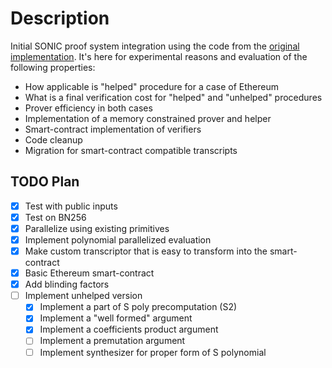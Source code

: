 # Description 

Initial SONIC proof system integration using the code from the [original implementation](https://github.com/zknuckles/sonic.git). It's here for experimental reasons and evaluation of the following properties:

- How applicable is "helped" procedure for a case of Ethereum
- What is a final verification cost for "helped" and "unhelped" procedures
- Prover efficiency in both cases
- Implementation of a memory constrained prover and helper
- Smart-contract implementation of verifiers
- Code cleanup
- Migration for smart-contract compatible transcripts

## TODO Plan

- [x] Test with public inputs
- [x] Test on BN256 
- [x] Parallelize using existing primitives
- [x] Implement polynomial parallelized evaluation
- [x] Make custom transcriptor that is easy to transform into the smart-contract
- [x] Basic Ethereum smart-contract
- [x] Add blinding factors
- [ ] Implement unhelped version
  - [x] Implement a part of S poly precomputation (S2)
  - [x] Implement a "well formed" argument 
  - [x] Implement a coefficients product argument
  - [ ] Implement a premutation argument
  - [ ] Implement synthesizer for proper form of S polynomial